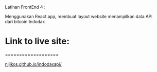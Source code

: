 Latihan FrontEnd 4 :

Menggunakan React app, membuat layout website menampilkan data API dari bitcoin Indodax

# Link to live site:
===================

[nijikos.github.io/indodaxapi/](https://nijikos.github.io/indodaxapi/)
